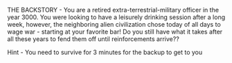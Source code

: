 THE BACKSTORY - You are a retired extra-terrestrial-military officer in the year 3000. You were looking to have a
leisurely drinking session after a long week, however, the neighboring alien civilization chose today of all days to
wage war - starting at your favorite bar! Do you still have what it takes after all these years
to fend them off until reinforcements arrive??

Hint - You need to survive for 3 minutes for the backup to get to you
